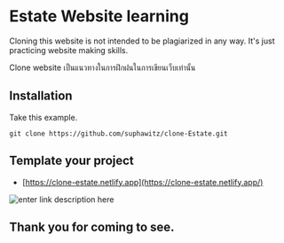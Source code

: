 # Estate Website learning

Cloning this website is not intended to be plagiarized in any way. It's just practicing website making skills.

 Clone website เป็นแนวทางในการฝึกฝนในการเขียนเว็บเท่านั้น 


## Installation

Take this example.

```git
git clone https://github.com/suphawitz/clone-Estate.git
```

## Template your project

 - [https://clone-estate.netlify.app](https://clone-estate.netlify.app/)
   
![enter link description here](images/Zfull-page.png)

## Thank you for coming to see.


